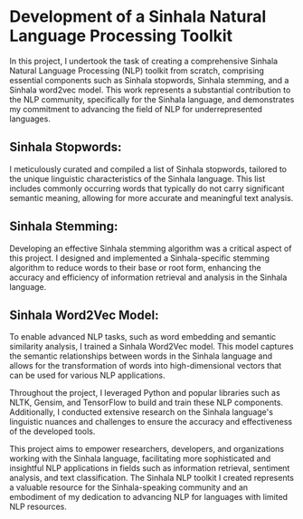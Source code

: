 # Development of a Sinhala Natural Language Processing Toolkit

In this project, I undertook the task of creating a comprehensive Sinhala Natural Language Processing (NLP) toolkit from scratch, comprising essential components such as Sinhala stopwords, Sinhala stemming, and a Sinhala word2vec model. This work represents a substantial contribution to the NLP community, specifically for the Sinhala language, and demonstrates my commitment to advancing the field of NLP for underrepresented languages.

## Sinhala Stopwords:
I meticulously curated and compiled a list of Sinhala stopwords, tailored to the unique linguistic characteristics of the Sinhala language. This list includes commonly occurring words that typically do not carry significant semantic meaning, allowing for more accurate and meaningful text analysis.

## Sinhala Stemming:
Developing an effective Sinhala stemming algorithm was a critical aspect of this project. I designed and implemented a Sinhala-specific stemming algorithm to reduce words to their base or root form, enhancing the accuracy and efficiency of information retrieval and analysis in the Sinhala language.

## Sinhala Word2Vec Model:
To enable advanced NLP tasks, such as word embedding and semantic similarity analysis, I trained a Sinhala Word2Vec model. This model captures the semantic relationships between words in the Sinhala language and allows for the transformation of words into high-dimensional vectors that can be used for various NLP applications.

Throughout the project, I leveraged Python and popular libraries such as NLTK, Gensim, and TensorFlow to build and train these NLP components. Additionally, I conducted extensive research on the Sinhala language's linguistic nuances and challenges to ensure the accuracy and effectiveness of the developed tools.

This project aims to empower researchers, developers, and organizations working with the Sinhala language, facilitating more sophisticated and insightful NLP applications in fields such as information retrieval, sentiment analysis, and text classification. The Sinhala NLP toolkit I created represents a valuable resource for the Sinhala-speaking community and an embodiment of my dedication to advancing NLP for languages with limited NLP resources.
